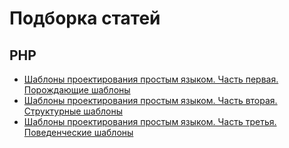 # Подборка статей

## PHP

* [Шаблоны проектирования простым языком. Часть первая. Порождающие шаблоны](https://tproger.ru/translations/design-patterns-simple-words-1/)
* [Шаблоны проектирования простым языком. Часть вторая. Структурные шаблоны](https://tproger.ru/translations/design-patterns-simple-words-2)
* [Шаблоны проектирования простым языком. Часть третья. Поведенческие шаблоны](https://tproger.ru/translations/design-patterns-simple-words-3)